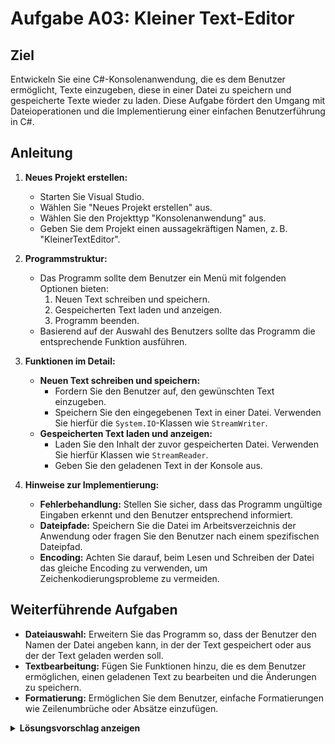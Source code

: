 # Aufgabe A03: Kleiner Text-Editor

## Ziel

Entwickeln Sie eine C#-Konsolenanwendung, die es dem Benutzer ermöglicht, Texte einzugeben, diese in einer Datei zu speichern und gespeicherte Texte wieder zu laden. Diese Aufgabe fördert den Umgang mit Dateioperationen und die Implementierung einer einfachen Benutzerführung in C#.

## Anleitung

1. **Neues Projekt erstellen:**
   - Starten Sie Visual Studio.
   - Wählen Sie "Neues Projekt erstellen" aus.
   - Wählen Sie den Projekttyp "Konsolenanwendung" aus.
   - Geben Sie dem Projekt einen aussagekräftigen Namen, z. B. "KleinerTextEditor".

2. **Programmstruktur:**
   - Das Programm sollte dem Benutzer ein Menü mit folgenden Optionen bieten:
     1. Neuen Text schreiben und speichern.
     2. Gespeicherten Text laden und anzeigen.
     3. Programm beenden.
   - Basierend auf der Auswahl des Benutzers sollte das Programm die entsprechende Funktion ausführen.

3. **Funktionen im Detail:**
   - **Neuen Text schreiben und speichern:**
     - Fordern Sie den Benutzer auf, den gewünschten Text einzugeben.
     - Speichern Sie den eingegebenen Text in einer Datei. Verwenden Sie hierfür die `System.IO`-Klassen wie `StreamWriter`.
   - **Gespeicherten Text laden und anzeigen:**
     - Laden Sie den Inhalt der zuvor gespeicherten Datei. Verwenden Sie hierfür Klassen wie `StreamReader`.
     - Geben Sie den geladenen Text in der Konsole aus.

4. **Hinweise zur Implementierung:**
   - **Fehlerbehandlung:** Stellen Sie sicher, dass das Programm ungültige Eingaben erkennt und den Benutzer entsprechend informiert.
   - **Dateipfade:** Speichern Sie die Datei im Arbeitsverzeichnis der Anwendung oder fragen Sie den Benutzer nach einem spezifischen Dateipfad.
   - **Encoding:** Achten Sie darauf, beim Lesen und Schreiben der Datei das gleiche Encoding zu verwenden, um Zeichenkodierungsprobleme zu vermeiden.

## Weiterführende Aufgaben

- **Dateiauswahl:** Erweitern Sie das Programm so, dass der Benutzer den Namen der Datei angeben kann, in der der Text gespeichert oder aus der der Text geladen werden soll.
- **Textbearbeitung:** Fügen Sie Funktionen hinzu, die es dem Benutzer ermöglichen, einen geladenen Text zu bearbeiten und die Änderungen zu speichern.
- **Formatierung:** Ermöglichen Sie dem Benutzer, einfache Formatierungen wie Zeilenumbrüche oder Absätze einzufügen.

<details>
<summary><strong>Lösungsvorschlag anzeigen</strong></summary>

```csharp
using System;
using System.IO;

namespace KleinerTextEditor
{
    class Program
    {
        static void Main(string[] args)
        {
            string dateiPfad = "textdatei.txt";
            while (true)
            {
                Console.WriteLine("Kleiner Text-Editor");
                Console.WriteLine("1. Neuen Text schreiben und speichern");
                Console.WriteLine("2. Gespeicherten Text laden und anzeigen");
                Console.WriteLine("3. Programm beenden");
                Console.Write("Wählen Sie eine Option (1-3): ");
                string eingabe = Console.ReadLine();

                switch (eingabe)
                {
                    case "1":
                        NeuenTextSchreibenUndSpeichern(dateiPfad);
                        break;
                    case "2":
                        GespeichertenTextLadenUndAnzeigen(dateiPfad);
                        break;
                    case "3":
                        Console.WriteLine("Programm wird beendet.");
                        return;
                    default:
                        Console.WriteLine("Ungültige Eingabe. Bitte wählen Sie eine Option zwischen 1 und 3.");
                        break;
                }
                Console.WriteLine();
            }
        }

        static void NeuenTextSchreibenUndSpeichern(string pfad)
        {
            Console.WriteLine("Geben Sie den Text ein (beenden mit einer leeren Zeile):");
            string text = "";
            string zeile;
            while ((zeile = Console.ReadLine()) != "")
            {
                text += zeile + Environment.NewLine;
            }

            try
            {
                File.WriteAllText(pfad, text);
                Console.WriteLine($"Text wurde erfolgreich in '{pfad}' gespeichert.");
            }
            catch (Exception ex)
            {
                Console.WriteLine($"Fehler beim Speichern der Datei: {ex.Message}");
            }
        }

        static void GespeichertenTextLadenUndAnzeigen(string pfad)
        {
            try
            {
                if (File.Exists(pfad))
                {
                    string text = File.ReadAllText(pfad);
                    Console.WriteLine("Gespeicherter Text:");
                    Console.WriteLine("-------------------");
                    Console.WriteLine(text);
                }
                else
                {
                    Console.WriteLine($"Die Datei '{pfad}' wurde nicht gefunden.");
                }
            }
            catch (Exception ex)
            {
                Console.WriteLine($"Fehler beim Laden der Datei: {ex.Message}");
            }
        }
    }
}
</details> ```
